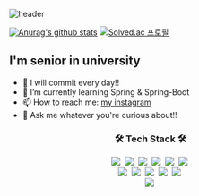 ![header](https://capsule-render.vercel.app/api?type=soft&color=auto&height=150&section=header&text=MinChul-Son&fontSize=70&animation=twinkling)




<div align=left>
	
   [![Anurag's github stats](https://github-readme-stats.vercel.app/api?username=MinChul-Son)](https://github.com/anuraghazra/github-readme-stats)
[![Solved.ac
프로필](http://mazassumnida.wtf/api/v2/generate_badge?boj=smc5236)](https://solved.ac/smc5236)
  </div>
  <div>
	<h2>I'm senior in university</h2>
	<ul>
		<li>👯 I will commit every day!!</li>
		<li>🌱 I’m currently learning Spring & Spring-Boot</li>
		<li>📫 How to reach me: <a href="https://www.instagram.com/minchul._.s/">my instagram</a></li>
		<li>💬 Ask me whatever you're curious about!!</li>
	</ul>	
</div>


<h3 align="center">🛠 Tech Stack 🛠</h3>

<p align="center">
  <img src="https://img.shields.io/badge/Python-3766AB?style=flat-square&logo=Python&logoColor=white"/></a>&nbsp 
  <img src="https://img.shields.io/badge/Java-007396?style=flat-square&logo=Java&logoColor=white"/></a>&nbsp 
  <img src="https://img.shields.io/badge/C-A8B9CC?style=flat-square&logo=C&logoColor=white"/></a>&nbsp 
  <img src="https://img.shields.io/badge/Javascript-ffb13b?style=flat-square&logo=javascript&logoColor=white"/></a>&nbsp 
  <img src="https://img.shields.io/badge/css-1572B6?style=flat-square&logo=css3&logoColor=white"/></a>&nbsp 
  <img src="https://img.shields.io/badge/HTML-6DB33F?style=flat-square&logo=HTML5&logoColor=white"/></a>&nbsp 
  <br> 
  <img src="https://img.shields.io/badge/Node.js-092E20?style=flat-square&logo=Node.js&logoColor=white"/></a>&nbsp 
  <img src="https://img.shields.io/badge/Mysql-E6B91E?style=flat-square&logo=MySql&logoColor=white"/></a>&nbsp 
  <img src="https://img.shields.io/badge/TensorFlow-DB3552?style=flat-square&logo=TensorFlow&logoColor=white"/></a>&nbsp
  <img src="https://img.shields.io/badge/Bootstrap-A8B9CC?style=flat-square&logo=Bootstrap&logoColor=white"/></a>&nbsp 
  <img src="https://img.shields.io/badge/Django-092E20?style=flat-square&logo=Django&logoColor=white"/></a>&nbsp 
  <br>
  <img src="https://img.shields.io/badge/Spring-6DB33F?style=flat-square&logo=Spring&logoColor=white"/></a>&nbsp 
</p>
  
  
   
<!--
**MinChul-Son/MinChul-Son** is a ✨ _special_ ✨ repository because its `README.md` (this file) appears on your GitHub profile.

Here are some ideas to get you started:

- 🔭 I’m currently working on ...
- 🌱 I’m currently learning ...
- 👯 I’m looking to collaborate on ..
- 🤔 I’m looking for help with ...
- 💬 Ask me about ...
- 📫 How to reach me: ...
- 😄 Pronouns: ...
- ⚡ Fun fact: ...
-->
